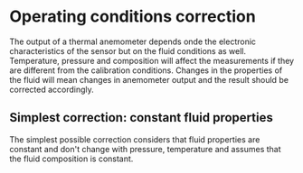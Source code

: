 # Operating conditions correction

The output of a thermal anemometer depends onde the electronic characteristics of the sensor but on the fluid conditions as well. Temperature, pressure and composition will affect the measurements if they are different from the calibration conditions. Changes in the properties of the fluid will mean changes in anemometer output and the result should be corrected accordingly.


## Simplest correction: constant fluid properties

The simplest possible correction considers that fluid properties are constant and don't change with pressure, temperature and assumes that the fluid composition is constant. 